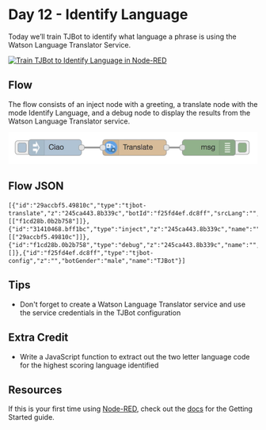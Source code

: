 # Day 12 - Identify Language

Today we’ll train TJBot to identify what language a phrase is using the Watson Language Translator Service.

[![Train TJBot to Identify Language in Node-RED](http://img.youtube.com/vi/RNiLn9WV3a0/0.jpg)](https://www.youtube.com/watch?v=RNiLn9WV3a0&index=15&list=PLddOPkVMz1dtN3I_4JKava4GBLLXuUevV "Train TJBot to Identify Language in Node-RED") 

## Flow

The flow consists of an inject node with a greeting, a translate node with the mode Identify Language, and a debug node to display the results from the Watson Language Translator service.

![Identify Language Flow](assets/flow.png)

## Flow JSON
```
[{"id":"29accbf5.49810c","type":"tjbot-translate","z":"245ca443.8b339c","botId":"f25fd4ef.dc8ff","srcLang":"","targetLang":"","mode":"identifyLanguage","name":"","x":360,"y":220,"wires":[["f1cd28b.0b2b758"]]},{"id":"31410468.bff1bc","type":"inject","z":"245ca443.8b339c","name":"","topic":"","payload":"Ciao","payloadType":"str","repeat":"","crontab":"","once":false,"x":210,"y":220,"wires":[["29accbf5.49810c"]]},{"id":"f1cd28b.0b2b758","type":"debug","z":"245ca443.8b339c","name":"","active":true,"console":"false","complete":"true","x":510,"y":220,"wires":[]},{"id":"f25fd4ef.dc8ff","type":"tjbot-config","z":"","botGender":"male","name":"TJBot"}]
```

## Tips

* Don't forget to create a Watson Language Translator service and use the service credentials in the TJBot configuration

## Extra Credit

* Write a JavaScript function to extract out the two letter language code for the highest scoring language identified
	
## Resources

If this is your first time using [Node-RED](https://nodered.org/), check out the [docs](https://nodered.org/docs/) for the Getting Started guide.
